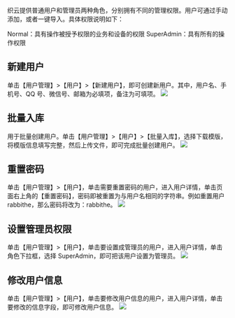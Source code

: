 织云提供普通用户和管理员两种角色，分别拥有不同的管理权限。用户可通过手动添加，或者一键导入。具体权限说明如下：

Normal：具有操作被授予权限的业务和设备的权限
SuperAdmin：具有所有的操作权限
## 新建用户 ##
单击【用户管理】>【用户】>【新建用户】，即可创建新用户。其中，用户名、手机号、QQ 号、微信号、邮箱为必填项，备注为可填项。
![](http://imgcache.tce.fsphere.cn/image/mc.qcloudimg.com/static/img/27fb585bd9ff0f9add62526ac6166863/image.png)
## 批量入库 ##
用于批量创建用户。单击【用户管理】>【用户】>【批量入库】，选择下载模版，将模版信息填写完整，然后上传文件，即可完成批量创建用户。
![](http://imgcache.tce.fsphere.cn/image/mc.qcloudimg.com/static/img/c9cdf7b3105fa563c6035f9604990c65/image.png)
## 重置密码 ##
单击【用户管理】>【用户】，单击需要重置密码的用户，进入用户详情，单击页面右上角的【重置密码】，密码即被重置为与用户名相同的字符串。例如重置用户 rabbithe，那么密码将改为：rabbithe。
![](http://imgcache.tce.fsphere.cn/image/mc.qcloudimg.com/static/img/361d574420c9495fe1654fa82d31fa9f/image.png)
## 设置管理员权限 ##
单击【用户管理】>【用户】，单击要设置成管理员的用户，进入用户详情，单击角色下拉框，选择 SuperAdmin，即可把该用户设置为管理员。
![](http://imgcache.tce.fsphere.cn/image/mc.qcloudimg.com/static/img/4e3cc43a3e91719229dd1ca27e770a5b/image.png)
## 修改用户信息 ##
单击【用户管理】>【用户】，单击要修改用户信息的用户，进入用户详情，单击要修改的信息字段，即可修改用户信息。
![](http://imgcache.tce.fsphere.cn/image/mc.qcloudimg.com/static/img/b74b2e333b1596f6e2ca984151c04f46/image.png)
